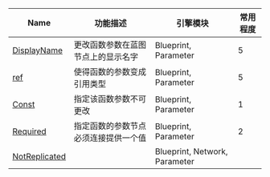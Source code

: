 | Name                                                       | 功能描述                             | 引擎模块                      | 常用程度 |
| ---------------------------------------------------------- | ------------------------------------ | ----------------------------- | -------- |
| [DisplayName](UPARAM\Blueprint\DisplayName\DisplayName.md) | 更改函数参数在蓝图节点上的显示名字   | Blueprint, Parameter          | 5        |
| [ref](UPARAM\Blueprint\ref\ref.md)                         | 使得函数的参数变成引用类型           | Blueprint, Parameter          | 5        |
| [Const](UPARAM\Blueprint\Const\Const.md)                   | 指定该函数参数不可更改               | Blueprint, Parameter          | 1        |
| [Required](UPARAM\Blueprint\Required\Required.md)          | 指定函数的参数节点必须连接提供一个值 | Blueprint, Parameter          | 2        |
| [NotReplicated](UPARAM\Network\NotReplicated.md)           |                                      | Blueprint, Network, Parameter |          |
